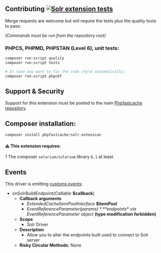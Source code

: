## Contributing [![Solr extension tests](https://github.com/PHPSocialNetwork/solr-extension/actions/workflows/php.yml/badge.svg?branch=master)](https://github.com/PHPSocialNetwork/solr-extension/actions/workflows/php.yml)

Merge requests are welcome but will require the tests plus the quality tools to pass:

_(Commands must be run from the repository root)_
### PHPCS, PHPMD, PHPSTAN (Level 6), unit tests:

```bash
composer run-script quality
composer run-script tests

# In case you want to fix the code style automatically: 
composer run-script phpcbf
```

## Support & Security

Support for this extension must be posted to the main [Phpfastcache repository](https://github.com/PHPSocialNetwork/phpfastcache/issues).

## Composer installation:

```php
composer install phpfastcache/solr-extension
```

#### ⚠️ This extension requires:
1️ The composer `solarium/solarium` library `6.1` at least.

## Events
This driver is emitting [customs events](https://github.com/PHPSocialNetwork/phpfastcache/blob/master/docs/EVENTS.md):

- onSolrBuildEndpoint(*Callable* **$callback**)
    - **Callback arguments**
        - *ExtendedCacheItemPoolInterface* **$itemPool**
        - *EventReferenceParameter($params)* **$endpoints** _via EventReferenceParameter object_ **(type modification forbidden)**
    - **Scope**
        - Solr Driver
    - **Description**
        - Allow you to alter the endpoints built used to connect to Solr server
    - **Risky Circular Methods**: None
